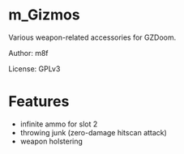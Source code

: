 # m_Gizmos

Various weapon-related accessories for GZDoom.

Author: m8f

License: GPLv3

# Features

- infinite ammo for slot 2
- throwing junk (zero-damage hitscan attack)
- weapon holstering

